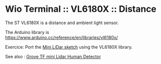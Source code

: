 # Wio Terminal :: VL6180X :: Distance

The ST VL6180X is a distance and ambient light sensor.

The Arduino library is https://www.arduino.cc/reference/en/libraries/vl6180x/

Exercice: Port the [Mini LiDar sketch](https://www.hackster.io/SeeedStudio/grove-tf-mini-lidar-with-wio-terminal-cbd32a) using the VL6180X library.

See also : [Grove TF mini Lidar Human Detector](https://www.hackster.io/SeeedStudio/grove-tf-mini-lidar-human-detector-bda209)